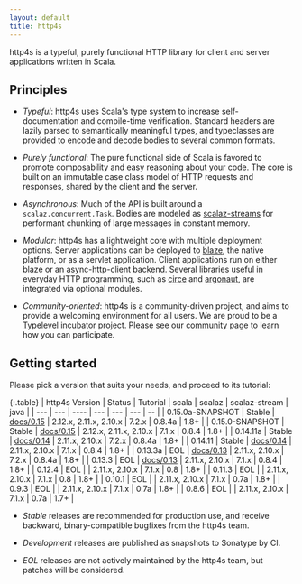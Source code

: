```yaml
---
layout: default
title: http4s
---
```


http4s is a typeful, purely functional HTTP library for client and
server applications written in Scala.

## Principles

* *Typeful*: http4s uses Scala's type system to increase
self-documentation and compile-time verification.  Standard headers
are lazily parsed to semantically meaningful types, and typeclasses
are provided to encode and decode bodies to several common formats.

* *Purely functional*: The pure functional side of Scala is favored to
promote composability and easy reasoning about your code.  The core is
built on an immutable case class model of HTTP requests and responses,
shared by the client and the server.

* *Asynchronous*: Much of the API is built around a
`scalaz.concurrent.Task`.  Bodies are modeled as
[scalaz-streams](scalaz-stream) for performant chunking of large
messages in constant memory.

* *Modular*: http4s has a lightweight core with multiple deployment
options.  Server applications can be deployed to [blaze], the native
platform, or as a servlet application.  Client applications run on
either blaze or an async-http-client backend.  Several libraries
useful in everyday HTTP programming, such as [circe] and [argonaut],
are integrated via optional modules.

* *Community-oriented*: http4s is a community-driven project, and aims
to provide a welcoming environment for all users.  We are proud to be
a [Typelevel](http://typelevel.org) incubator project.  Please see our
[community] page to learn how you can participate.

## Getting started ##

Please pick a version that suits your needs, and proceed to its tutorial:

{:.table}
| http4s Version   | Status      | Tutorial    | scala                  | scalaz | scalaz-stream | java |
| ---              | ---         | ----        | ---                    | ---    | ---           | --   | 
| 0.15.0a-SNAPSHOT | Stable      | [docs/0.15] | 2.12.x, 2.11.x, 2.10.x | 7.2.x  | 0.8.4a        | 1.8+ |
| 0.15.0-SNAPSHOT  | Stable      | [docs/0.15] | 2.12.x, 2.11.x, 2.10.x | 7.1.x  | 0.8.4         | 1.8+ |
| 0.14.11a         | Stable      | [docs/0.14] | 2.11.x, 2.10.x         | 7.2.x  | 0.8.4a        | 1.8+ |
| 0.14.11          | Stable      | [docs/0.14] | 2.11.x, 2.10.x         | 7.1.x  | 0.8.4         | 1.8+ |
| 0.13.3a          | EOL         | [docs/0.13] | 2.11.x, 2.10.x         | 7.2.x  | 0.8.4a        | 1.8+ |
| 0.13.3           | EOL         | [docs/0.13] | 2.11.x, 2.10.x         | 7.1.x  | 0.8.4         | 1.8+ |
| 0.12.4           | EOL         |             | 2.11.x, 2.10.x         | 7.1.x  | 0.8           | 1.8+ |
| 0.11.3           | EOL         |             | 2.11.x, 2.10.x         | 7.1.x  | 0.8           | 1.8+ |
| 0.10.1           | EOL         |             | 2.11.x, 2.10.x         | 7.1.x  | 0.7a          | 1.8+ |
| 0.9.3            | EOL         |             | 2.11.x, 2.10.x         | 7.1.x  | 0.7a          | 1.8+ |
| 0.8.6            | EOL         |             | 2.11.x, 2.10.x         | 7.1.x  | 0.7a          | 1.7+ |

* _Stable_ releases are recommended for production use, and receive
backward, binary-compatible bugfixes from the http4s team.

* _Development_ releases are published as snapshots to Sonatype by CI.

* _EOL_ releases are not actively maintained by the http4s team, but
patches will be considered.

[scalaz-stream]: https://github.com/functional-streams-for-scala/fs2
[blaze]: https://github.com/http4s/blaze
[circe]: https://github.com/travisbrown/circe
[argonaut]: https://github.com/argonaut-io/argonaut
[community]: community
[code of conduct]: community/conduct.html
[docs/0.13]: docs/0.13
[docs/0.14]: docs/0.14
[docs/0.15]: docs/0.15
